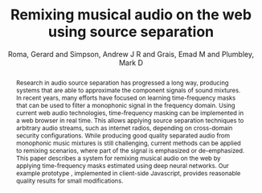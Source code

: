 --- 
title: "Remixing musical audio on the web using source separation" 
abstract: "Research in audio source separation has progressed a long way, producing systems that are able to approximate the component signals of sound mixtures. In recent years, many efforts have focused on learning time-frequency masks that can be used to filter a monophonic signal in the frequency domain. Using current web audio technologies, time-frequency masking can be implemented in a web browser in real time. This allows applying source separation techniques to arbitrary audio streams, such as internet radios, depending on cross-domain security configurations. While producing good quality separated audio from monophonic music mixtures is still challenging, current methods can be applied to remixing scenarios, where part of the signal is emphasized or de-emphasized. This paper describes a system for remixing musical audio on the web by applying time-frequency masks estimated using deep neural networks. Our example prototype , implemented in client-side Javascript, provides reasonable quality results for small modifications." 
address: "Atlanta, Georgia" 
author: "Roma, Gerard and Simpson, Andrew J R and Grais, Emad M and Plumbley, Mark D"
webAuthor: "Gerard Roma, Andrew J R Simpson, Emad M Grais, Mark D Plumbley" 
booktitle: "Proceedings of the International Web Audio Conference" 
editor: "Freeman, Jason and Lerch, Alexander and Paradis, Matthew" 
month: "Proceedings of the International Web Audio Conference"
pages: "" 
publisher: "Georgia Tech" 
series: "WAC '16"
track: "Paper"  
year: "2016" 
id: "2016_93" 
tags: year2016
media: undefined 
pdflink: undefined
ISSN: 2663-5844
---